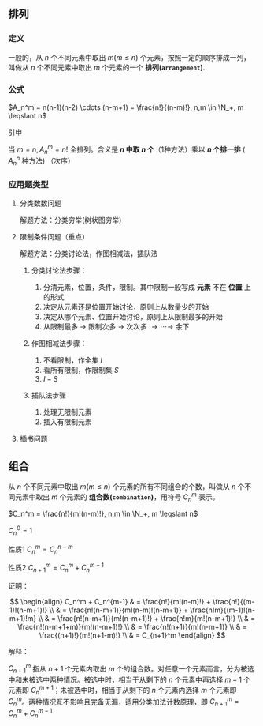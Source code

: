 ## 排列

### 定义

一般的，从 $n$ 个不同元素中取出 $m(m\leqslant n)$ 个元素，按照一定的顺序排成一列，叫做从 $n$ 个不同元素中取出 $m$ 个元素的一个 **排列(`arrangement`)**.

### 公式

$A_n^m = n(n-1)(n-2) \cdots (n-m+1) = \frac{n!}{(n-m)!}, n,m \in \N_+, m \leqslant n$

引申

当 $m=n, A_n^m = n!$ 全排列。含义是 **$n$ 中取 $n$ 个**（1种方法）乘以 **$n$ 个排一排** ( $A_n^n$ 种方法) （次序） 

### 应用题类型

1. 分类数数问题

    解题方法：分类穷举(树状图穷举)

2. 限制条件问题（重点）

    解题方法：分类讨论法，作图相减法，插队法

    1. 分类讨论法步骤：

        1. 分清元素，位置，条件，限制。其中限制一般写成 **元素** 不在 **位置** 上的形式
        2. 决定从元素还是位置开始讨论，原则上从数量少的开始
        3. 决定从哪个元素、位置开始讨论，原则上从限制最多的开始
        4. 从限制最多 $\rightarrow$ 限制次多 $\rightarrow$ 次次多 $\rightarrow \cdots \rightarrow$ 余下 

    2. 作图相减法步骤：

        1. 不看限制，作全集 $I$
        2. 看所有限制，作限制集 $S$
        3. $I-S$

    3. 插队法步骤

        1. 处理无限制元素
        2. 插入有限制元素


3. 插书问题



## 组合

从 $n$ 个不同元素中取出 $m(m\leqslant n)$ 个元素的所有不同组合的个数，叫做从 $n$ 个不同元素中取出 $m$ 个元素的 **组合数(`combination`)**，用符号 $C_n^m$ 表示。

$C_n^m = \frac{n!}{m!(n-m)!}, n,m \in \N_+, m \leqslant n$

$C_n^0 = 1$

性质1 $C_n^m = C_n^{n-m}$

性质2 $C_{n+1}^m = C_n^m + C_n^{m-1}$

证明：

$$
\begin{align}
C_n^m + C_n^{m-1} & = \frac{n!}{m!(n-m)!} + \frac{n!}{(m-1)!(n-m+1)!} \\
& = \frac{n!(n-m+1)}{m!(n-m)!(n-m+1)} + \frac{n!m}{(m-1)!(n-m+1)!m} \\
& = \frac{n!(n-m+1)}{m!(n-m+1)!} + \frac{n!m}{m!(n-m+1)!} \\
& = \frac{n!(n-m+1+m)}{m!(n-m+1)!} \\
& = \frac{n!(n+1)}{m!(n-m+1)} \\
& = \frac{(n+1)!}{m!(n+1-m)!} \\
& = C_{n+1}^m
\end{align}
$$

解释：

$C_{n+1}^m$ 指从 $n+1$ 个元素内取出 $m$ 个的组合数。对任意一个元素而言，分为被选中和未被选中两种情况。被选中时，相当于从剩下的 $n$ 个元素中再选择 $m-1$ 个元素即 $C_n^{m+1}$；未被选中时，相当于从剩下的 $n$ 个元素内选择 $m$ 个元素即 $C_n^m$。两种情况互不影响且完备无漏，适用分类加法计数原理，即 $C_{n+1}^m = C_n^m + C_n^{m-1}$